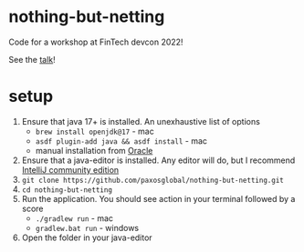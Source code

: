 # nothing-but-netting
Code for a workshop at FinTech devcon 2022!

See the [talk](https://www.youtube.com/watch?v=XptDXZLwjUs)!

# setup
1. Ensure that java 17+ is installed. An unexhaustive list of options
	- `brew install openjdk@17` - mac
	- `asdf plugin-add java && asdf install` - mac
	- manual installation from [Oracle](https://docs.oracle.com/en/java/javase/17/install/installation-jdk-microsoft-windows-platforms.html#GUID-3FDCE921-12B3-4CBB-AE43-2F9E6EBD0B09)
2. Ensure that a java-editor is installed. Any editor will do, but I recommend [IntelliJ community edition](https://www.jetbrains.com/idea/download/)
3. `git clone https://github.com/paxosglobal/nothing-but-netting.git`
4. `cd nothing-but-netting`
5. Run the application. You should see action in your terminal followed by a score
	- `./gradlew run` - mac
	- `gradlew.bat run` - windows
6. Open the folder in your java-editor
